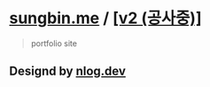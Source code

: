 # [sungbin.me](https://sungbin.me) / [[v2 (공사중)]](https://sungbin.me/v2)
> portfolio site

## Designd by [nlog.dev](https://github.com/nnnlog/nlog.dev)
